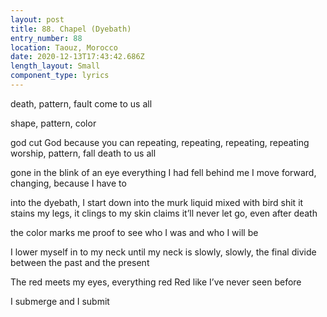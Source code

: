 ```yaml
---
layout: post
title: 88. Chapel (Dyebath)
entry_number: 88
location: Taouz, Morocco
date: 2020-12-13T17:43:42.686Z
length_layout: Small
component_type: lyrics
---
```

death, pattern, fault
come to us all 

shape, pattern, color

god cut God because you can
repeating, repeating, repeating, repeating 
worship, pattern, fall
death to us all

gone in the blink of an eye
everything I had fell behind me 
I move forward, changing, because I have to

into the dyebath, I start down
into the murk liquid mixed with bird shit 
it stains my legs, it clings to my skin
claims it’ll never let go, even after death

the color marks me
proof to see who I was and who I will be

I lower myself in to my neck
until my neck is slowly, slowly, 
the final divide between the past and the present
 
The red meets my eyes, everything red
Red like I’ve never seen before

I submerge and I submit